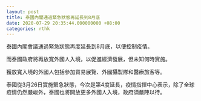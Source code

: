 ```yaml
---
layout: post
title: 泰國內閣通過緊急狀態再延長到8月底
date: 2020-07-29 20:35:44.000000000 +08:00
categories: rthk
---
```


泰國內閣會議通過緊急狀態再度延長到8月底，以便控制疫情。

而泰國政府將再放寬外國人入境，以促進經濟發展，但未知何時實施。

獲放寬入境的外國人包括參加貿易展覽、外國攝製隊和醫療旅客等。

泰國從3月26日實施緊急狀態，今次是第4度延長，疫情指揮中心表示，除了全球疫情仍然嚴峻外，泰國也將開放更多外國人入境，政府須嚴陣以待。
